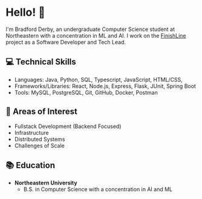 # Hello! :wave:

I'm Bradford Derby, an undergraduate Computer Science student at Northeastern with a concentration in ML and AI. I work on the [FinishLine](https://github.com/Northeastern-Electric-Racing/FinishLine)
 project as a Software Developer and Tech Lead.


## :computer: Technical Skills
- Languages: Java, Python, SQL, Typescript, JavaScript, HTML/CSS,
- Frameworks/Libraries: React, Node.js, Express, Flask, JUnit, Spring Boot
- Tools: MySQL, PostgreSQL, Git, GitHub, Docker, Postman
## :brain: Areas of Interest
- Fullstack Development (Backend Focused)
- Infrastructure
- Distributed Systems
- Challenges of Scale

## :books: Education
- **Northeastern University**
  - B.S. in Computer Science with a concentration in AI and ML
